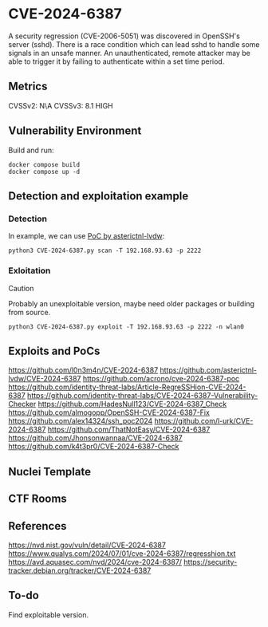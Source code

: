 # CVE-2024-6387
A security regression (CVE-2006-5051) was discovered in OpenSSH's server (sshd). There is a race condition which can lead sshd to handle some signals in an unsafe manner. An unauthenticated, remote attacker may be able to trigger it by failing to authenticate within a set time period.

## Metrics
CVSSv2: N\A
CVSSv3: 8.1 HIGH

## Vulnerability Environment
Build and run:
```
docker compose build
docker compose up -d
```

## Detection and exploitation example
### Detection
In example, we can use [PoC by asterictnl-lvdw](https://github.com/asterictnl-lvdw/CVE-2024-6387):
```
python3 CVE-2024-6387.py scan -T 192.168.93.63 -p 2222
```
### Exloitation
> [!CAUTION]
> Probably an unexploitable version, maybe need older packages or building from source.
```
python3 CVE-2024-6387.py exploit -T 192.168.93.63 -p 2222 -n wlan0
```

## Exploits and PoCs
https://github.com/l0n3m4n/CVE-2024-6387
https://github.com/asterictnl-lvdw/CVE-2024-6387
https://github.com/acrono/cve-2024-6387-poc
https://github.com/identity-threat-labs/Article-RegreSSHion-CVE-2024-6387
https://github.com/identity-threat-labs/CVE-2024-6387-Vulnerability-Checker
https://github.com/HadesNull123/CVE-2024-6387_Check
https://github.com/almogopp/OpenSSH-CVE-2024-6387-Fix
https://github.com/alex14324/ssh_poc2024
https://github.com/l-urk/CVE-2024-6387
https://github.com/ThatNotEasy/CVE-2024-6387
https://github.com/Jhonsonwannaa/CVE-2024-6387
https://github.com/k4t3pr0/CVE-2024-6387-Check


## Nuclei Template

## CTF Rooms

## References
https://nvd.nist.gov/vuln/detail/CVE-2024-6387
https://www.qualys.com/2024/07/01/cve-2024-6387/regresshion.txt
https://avd.aquasec.com/nvd/2024/cve-2024-6387/
https://security-tracker.debian.org/tracker/CVE-2024-6387

## To-do
Find exploitable version.